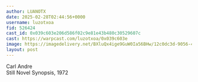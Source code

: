 ```yaml
---
author: LUANOTX
date: 2025-02-28T02:44:56+0000
username: luzotxoa
fid: 526424
cast_id: 0x039c603e206d586f02c9e81e43b480c30529607c
cast: https://warpcast.com/luzotxoa/0x039c603e
image: https://imagedelivery.net/BXluQx4ige9GuW0Ia56BHw/12c0dc3d-9056-492f-c76b-b6d5fbf86200/original
layout: post
---
```

Carl Andre  
Still Novel Synopsis, 1972  

<img src='https://imagedelivery.net/BXluQx4ige9GuW0Ia56BHw/12c0dc3d-9056-492f-c76b-b6d5fbf86200/original' alt='' referrerpolicy='no-referrer'/>